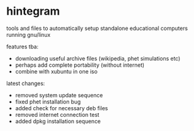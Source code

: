 # hintegram

tools and files to automatically setup standalone educational computers running gnu/linux

features tba:
- downloading useful archive files (wikipedia, phet simulations etc)
- perhaps add complete portability (without internet)
- combine with xubuntu in one iso

latest changes:
- removed system update sequence
- fixed phet installation bug
- added check for necessary deb files
- removed internet connection test
- added dpkg installation sequence
